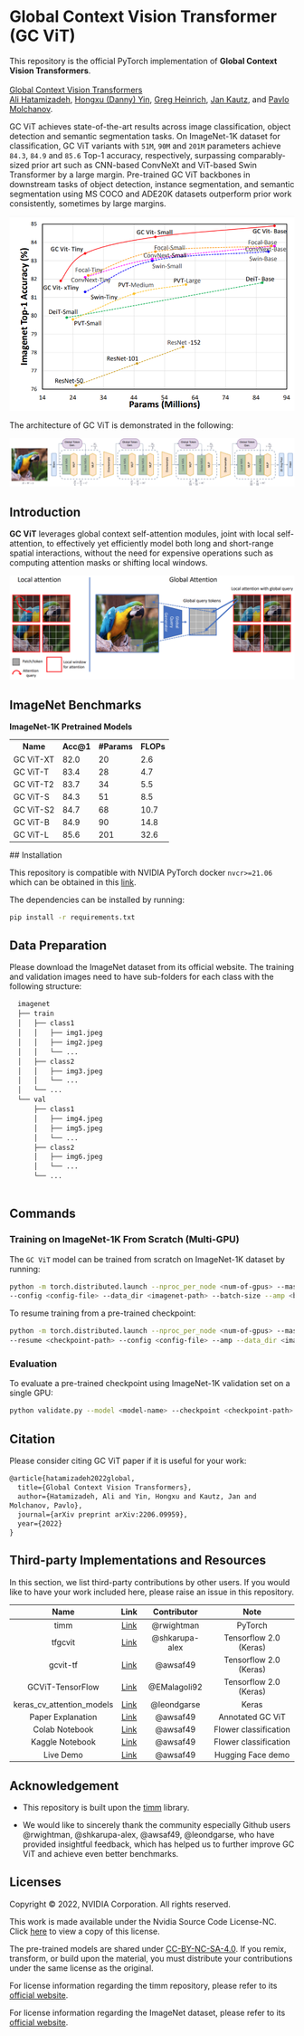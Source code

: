 # Global Context Vision Transformer (GC ViT)

This repository is the official PyTorch implementation of **Global Context Vision Transformers**. \
 \
[Global Context Vision
Transformers](https://arxiv.org/pdf/2206.09959.pdf) \
[Ali Hatamizadeh](https://research.nvidia.com/person/ali-hatamizadeh),
[Hongxu (Danny) Yin](https://scholar.princeton.edu/hongxu),
[Greg Heinrich](https://developer.nvidia.com/blog/author/gheinrich/),
[Jan Kautz](https://jankautz.com/), 
and [Pavlo Molchanov](https://www.pmolchanov.com/).

GC ViT  achieves state-of-the-art results across image classification, object detection and semantic segmentation tasks. On ImageNet-1K dataset for classification, GC ViT variants with `51M`, `90M` and `201M` parameters achieve `84.3`, `84.9` and `85.6` Top-1 accuracy, respectively, surpassing comparably-sized prior art such as CNN-based ConvNeXt and ViT-based Swin Transformer by a large margin. Pre-trained GC ViT backbones in downstream tasks of object detection, instance segmentation, 
and semantic segmentation using MS COCO and ADE20K datasets outperform prior work consistently, sometimes by large margins.

![teaser](./assets/comp_plots2.png)

The architecture of GC ViT is demonstrated in the following:

![teaser](./assets/gc_vit.png)


## Introduction

**GC ViT** leverages global context self-attention modules, joint with local self-attention, to effectively yet efficiently model both long and short-range spatial interactions, without the need for expensive 
operations such as computing attention masks or shifting local windows.

![teaser](./assets/attention.png)

## ImageNet Benchmarks


**ImageNet-1K Pretrained Models**

<table>
  <tr>
    <th>Name</th>
    <th>Acc@1</th>
    <th>#Params</th>
    <th>FLOPs</th>
  </tr>
<tr>
    <td>GC ViT-XT</td>
    <td>82.0</td>
    <td>20</td>
    <td>2.6</td>
</tr>
<tr>
    <td>GC ViT-T</td>
    <td>83.4</td>
    <td>28</td>
    <td>4.7</td>
</tr>
<tr>
    <td>GC ViT-T2</td>
    <td>83.7</td>
    <td>34</td>
    <td>5.5</td>
</tr>
<tr>
    <td>GC ViT-S</td>
    <td>84.3</td>
    <td>51</td>
    <td>8.5</td>
</tr>
<tr>
    <td>GC ViT-S2</td>
    <td>84.7</td>
    <td>68</td>
    <td>10.7</td>
</tr>
<tr>
    <td>GC ViT-B</td>
    <td>84.9</td>
    <td>90</td>
    <td>14.8</td>
</tr>

<tr>
    <td>GC ViT-L</td>
    <td>85.6</td>
    <td>201</td>
    <td>32.6</td>
</tr>

</table>
## Installation

This repository is compatible with NVIDIA PyTorch docker `nvcr>=21.06` which can be obtained in this 
[link](https://catalog.ngc.nvidia.com/orgs/nvidia/containers/pytorch).

The dependencies can be installed by running:

```bash
pip install -r requirements.txt
```

## Data Preparation

Please download the ImageNet dataset from its official website. The training and validation images need to have
sub-folders for each class with the following structure:

```bash
  imagenet
  ├── train
  │   ├── class1
  │   │   ├── img1.jpeg
  │   │   ├── img2.jpeg
  │   │   └── ...
  │   ├── class2
  │   │   ├── img3.jpeg
  │   │   └── ...
  │   └── ...
  └── val
      ├── class1
      │   ├── img4.jpeg
      │   ├── img5.jpeg
      │   └── ...
      ├── class2
      │   ├── img6.jpeg
      │   └── ...
      └── ...
 
  ```

## Commands

### Training on ImageNet-1K From Scratch (Multi-GPU)

The `GC ViT` model can be trained from scratch on ImageNet-1K dataset by running:

```bash
python -m torch.distributed.launch --nproc_per_node <num-of-gpus> --master_port 11223  train.py \ 
--config <config-file> --data_dir <imagenet-path> --batch-size --amp <batch-size-per-gpu> --tag <run-tag> --model-ema
```

To resume training from a pre-trained checkpoint:

```bash
python -m torch.distributed.launch --nproc_per_node <num-of-gpus> --master_port 11223  train.py \ 
--resume <checkpoint-path> --config <config-file> --amp --data_dir <imagenet-path> --batch-size <batch-size-per-gpu> --tag <run-tag> --model-ema
```

### Evaluation

To evaluate a pre-trained checkpoint using ImageNet-1K validation set on a single GPU:

```bash
python validate.py --model <model-name> --checkpoint <checkpoint-path> --data_dir <imagenet-path> --batch-size <batch-size-per-gpu>
```

## Citation

Please consider citing GC ViT paper if it is useful for your work:

```
@article{hatamizadeh2022global,
  title={Global Context Vision Transformers},
  author={Hatamizadeh, Ali and Yin, Hongxu and Kautz, Jan and Molchanov, Pavlo},
  journal={arXiv preprint arXiv:2206.09959},
  year={2022}
}
```

## Third-party Implementations and Resources

In this section, we list third-party contributions by other users. If you would like to have your work included here, please
raise an issue in this repository.

| Name | Link | Contributor | Note
|:---:|:---:|:---:|:---------:|
|timm|[Link](https://github.com/rwightman/pytorch-image-models)| @rwightman | PyTorch
|tfgcvit|[Link](https://github.com/shkarupa-alex/tfgcvit)| @shkarupa-alex | Tensorflow 2.0 (Keras)
|gcvit-tf|[Link](https://github.com/awsaf49/gcvit-tf)| @awsaf49 | Tensorflow 2.0 (Keras)
|GCViT-TensorFlow|[Link](https://github.com/EMalagoli92/GCViT-TensorFlow)| @EMalagoli92 | Tensorflow 2.0 (Keras)
|keras_cv_attention_models|[Link](https://github.com/leondgarse/keras_cv_attention_models/tree/main/keras_cv_attention_models/gcvit)| @leondgarse | Keras
|Paper Explanation|[Link](https://www.kaggle.com/code/awsaf49/guie-global-context-vit-gcvit)| @awsaf49 | Annotated GC ViT
|Colab Notebook|[Link](https://colab.research.google.com/github/awsaf49/gcvit-tf/blob/main/notebooks/GCViT_Flower_Classification.ipynb)| @awsaf49 | Flower classification
|Kaggle Notebook|[Link](https://www.kaggle.com/code/awsaf49/flower-classification-gcvit-global-context-vit/notebook)| @awsaf49 | Flower classification
|Live Demo|[Link](https://huggingface.co/spaces/awsaf49/gcvit-tf)| @awsaf49 | Hugging Face demo



## Acknowledgement

- This repository is built upon the [timm](https://github.com/rwightman/pytorch-image-models) library. 

- We would like to sincerely thank the community especially Github users @rwightman, @shkarupa-alex, @awsaf49, @leondgarse, who have provided insightful feedback, which has helped us to further improve GC ViT and achieve even better benchmarks.


## Licenses

Copyright © 2022, NVIDIA Corporation. All rights reserved.

This work is made available under the Nvidia Source Code License-NC. Click [here](LICENSE) to view a copy of this license.

The pre-trained models are shared under [CC-BY-NC-SA-4.0](https://creativecommons.org/licenses/by-nc-sa/4.0/). If you remix, transform, or build upon the material, you must distribute your contributions under the same license as the original.

For license information regarding the timm repository, please refer to its [official website](https://github.com/rwightman/pytorch-image-models).

For license information regarding the ImageNet dataset, please refer to its [official website](https://www.image-net.org/). 
